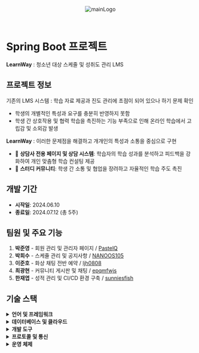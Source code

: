 <p align="center">
  <img src="https://github.com/user-attachments/assets/2204c2cc-5a0b-4b6c-970d-624d8c2b01f8" alt="mainLogo"/>
</p>
<br>

# Spring Boot 프로젝트
**LearnWay** : 청소년 대상 스케줄 및 성취도 관리 LMS

## 프로젝트 정보

기존의 LMS 시스템 : 학습 자료 제공과 진도 관리에 초점이 되어 있으나 하기 문제 확인

- 학생의 개별적인 특성과 요구를 충분히 반영하지 못함
- 학생 간 상호작용 및 협력 학습을 촉진하는 기능 부족으로 인해 온라인 학습에서 고립감 및 소외감 발생

**LearnWay** : 이러한 문제점을 해결하고 개개인의 특성과 소통을 중심으로 구현
- 🎯 **상담사 전용 페이지 및 상담 시스템**: 학습자의 학습 성과를 분석하고 피드백을 강화하여 개인 맞춤형 학습 컨설팅 제공
- 💬 **스터디 커뮤니티**: 학생 간 소통 및 협업을 장려하고 자율적인 학습 주도 촉진

## 개발 기간

- **시작일**: 2024.06.10
- **종료일**: 2024.07.12 (총 5주)

## 팀원 및 주요 기능

1. **박준영** - 회원 관리 및 관리자 페이지 / [PastelQ](https://github.com/PastelQ) 
2. **박희수** - 스케쥴 관리 및 공지사항 / [NANOOS105](https://github.com/NANOOS105)
3. **이준호** - 화상 채팅 전반 예약 / [ljh0808](https://github.com/ljh0808)
4. **최광현** - 커뮤니티 게시판 및 채팅 / [epqmfwjs](https://github.com/epqmfwjs)
5. **한재엽** - 성적 관리 및 CI/CD 환경 구축 / [sunniesfish](https://github.com/sunniesfish)

## 기술 스택

<details>
<summary><strong>언어 및 프레임워크</strong></summary>

- **Java** 17
- **JavaScript**
- **CSS**
- **Spring Boot** 3.3.0
- **JPA**
- **Spring Security** 6
- **MyBatis**
- **Spring Cloud Starter** 2.4.4
- **Thymeleaf** 3.0.4

</details>

<details>
<summary><strong>데이터베이스 및 클라우드</strong></summary>

- **MySQL** 8.0.36
- **Amazon EC2**
- **Amazon S3**
- **Amazon RDS**
- **AWS CodeDeploy**

</details>

<details>
<summary><strong>개발 도구</strong></summary>

- **GitHub**
- **IntelliJ IDEA**
- **Spring Tool Suite 4 (STS4)**
- **Visual Studio Code (VSCode)**

</details>

<details>
<summary><strong>프로토콜 및 통신</strong></summary>

- **WebRTC**
- **WebSocket**

</details>

<details>
<summary><strong>운영 체제</strong></summary>

- **Ubuntu** 22.04 LTS
- **Windows** 11

</details>
